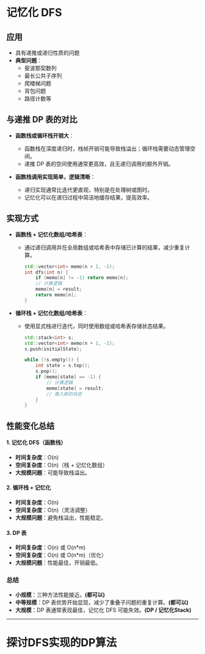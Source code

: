 # 记忆化 DFS

## 应用

- 具有递推或递归性质的问题
- **典型问题**：
  - 斐波那契数列
  - 最长公共子序列
  - 爬楼梯问题
  - 背包问题
  - 路径计数等

## 与递推 DP 表的对比

- **函数栈或循环栈开销大**：
  - 函数栈在深度递归时，栈帧开销可能导致栈溢出；循环栈需要动态管理空间。
  - 递推 DP 表的空间使用通常更高效，且无递归调用的额外开销。

- **函数栈调用实现简单，逻辑清晰**：
  - 递归实现通常比迭代更直观，特别是在处理树或图时。
  - 记忆化可以在递归过程中简洁地缓存结果，提高效率。

## 实现方式

- **函数栈 + 记忆化数组/哈希表**：
  - 通过递归调用并在全局数组或哈希表中存储已计算的结果，减少重复计算。

    ```cpp
    std::vector<int> memo(n + 1, -1);
    int dfs(int n) {
        if (memo[n] != -1) return memo[n];
        // 计算逻辑
        memo[n] = result;
        return memo[n];
    }
    ```

- **循环栈 + 记忆化数组/哈希表**：
  - 使用显式栈进行迭代，同时使用数组或哈希表存储状态结果。

    ```cpp
    std::stack<int> s;
    std::vector<int> memo(n + 1, -1);
    s.push(initialState);
    
    while (!s.empty()) {
        int state = s.top();
        s.pop();
        if (memo[state] == -1) {
            // 计算逻辑
            memo[state] = result;
            // 推入新的状态
        }
    }
    ```

## 性能变化总结

#### 1. 记忆化 DFS（函数栈）

- **时间复杂度**：O(n)
- **空间复杂度**：O(n)（栈 + 记忆化数组）
- **大规模问题**：可能导致栈溢出。

#### 2. 循环栈 + 记忆化

- **时间复杂度**：O(n)
- **空间复杂度**：O(n)（灵活调整）
- **大规模问题**：避免栈溢出，性能稳定。

#### 3. DP 表

- **时间复杂度**：O(n) 或 O(n*m)
- **空间复杂度**：O(n) 或 O(n*m)（优化）
- **大规模问题**：性能最佳，开销最低。

### 总结

- **小规模**：三种方法性能接近。**(都可以)**
- **中等规模**：DP 表优势开始显现，减少了重叠子问题的重复计算。**(都可以)**
- **大规模**：DP 表通常表现最佳，记忆化 DFS 可能失效。**(DP / 记忆化Stack)**

---
# 探讨DFS实现的DP算法
